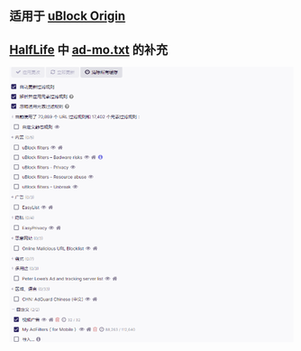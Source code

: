 ##  适用于 [uBlock Origin](https://github.com/gorhill/uBlock) 
##  [HalfLife](https://github.com/o0HalfLife0o/list) 中 [ad-mo.txt](https://cdn.jsdelivr.net/gh/o0HalfLife0o/list@master/ad-mo.txt) 的补充 
<img src="https://github.com/o0T0o/o0T0o/blob/master/images/uBlock.png"  />
